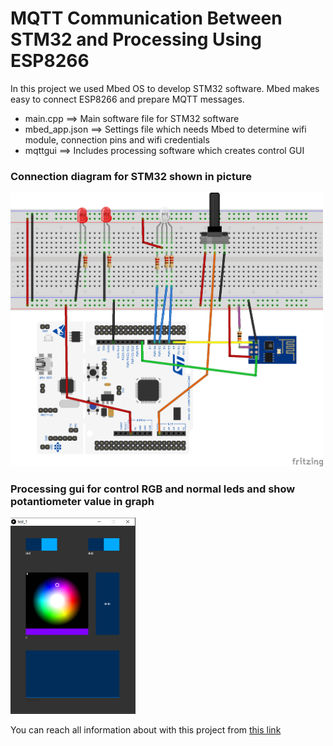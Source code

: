 # MQTT Communication Between STM32 and Processing Using ESP8266

In this project we used Mbed OS to develop STM32 software. Mbed makes easy to connect ESP8266 and prepare MQTT messages. 

* main.cpp      ==> Main software file for STM32 software
* mbed_app.json ==> Settings file which needs Mbed to determine wifi module, connection pins and wifi credentials
* mqttgui       ==> Includes processing software which creates control GUI

### Connection diagram for STM32 shown in picture

<img src="imgs/schematic.png" width="500px">

### Processing gui for control RGB and normal leds and show potantiometer value in graph

<img src="imgs/gui.PNG" width="200">

You can reach all information about with this project from [this link](http://www.elektrobot.net/stm32-ile-esp8266-kullanarak-mqtt-client-mbed/)